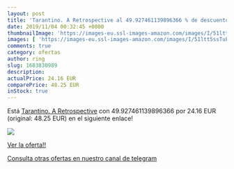 ```yaml
---
layout: post
title: 'Tarantino. A Retrospective al 49.927461139896366 % de descuento'
date: 2019/11/04 00:32:45 +0000
thumbnailImage: 'https://images-eu.ssl-images-amazon.com/images/I/51ltt5ssTuL._SL200_.jpg'
images: [ 'https://images-eu.ssl-images-amazon.com/images/I/51ltt5ssTuL._SL200_.jpg' ]
comments: true
category: ofertas
author: ring
slug: 1683830989
description:
actualPrice: 24.16 EUR
comparePrice: 48.25 EUR
inStock: true
---
```


Está [Tarantino. A Retrospective](https://www.amazon.com/dp/1683830989/?tag=redken08-20) con 49.927461139896366 por 24.16 EUR (original: 48.25 EUR) en el siguiente enlace!

[![](https://images-eu.ssl-images-amazon.com/images/I/51ltt5ssTuL._SL200_.jpg)](https://www.amazon.com/dp/1683830989/?tag=redken08-20)

[Ver la oferta!!](https://www.amazon.com/dp/1683830989/?tag=redken08-20)

[Consulta otras ofertas en nuestro canal de telegram](https://t.me/s/ofertas25)
